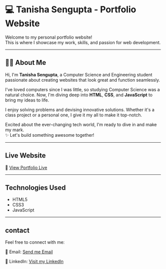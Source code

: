 # 💻 Tanisha Sengupta - Portfolio Website

Welcome to my personal portfolio website!  
This is where I showcase my work, skills, and passion for web development.

---

## 👩‍💻 About Me

Hi, I'm **Tanisha Sengupta**, a Computer Science and Engineering student passionate about creating websites that look great and function seamlessly.

I've loved computers since I was little, so studying Computer Science was a natural choice. Now, I'm diving deep into **HTML**, **CSS**, and **JavaScript** to bring my ideas to life.

I enjoy solving problems and devising innovative solutions. Whether it's a class project or a personal one, I give it my all to make it top-notch.

Excited about the ever-changing tech world, I'm ready to dive in and make my mark.  
✨ Let's build something awesome together!

---

## Live Website

🔗 [View Portfolio Live](https://wordaddict12734.github.io/Tanisha-website/portfolio.html)  

---

##  Technologies Used

- HTML5
- CSS3
- JavaScript

---

## contact
Feel free to connect with me:

📧 Email: [Send me Email](mahisengupta715@gmail.com)

💼 LinkedIn: [Visit my LinkedIn](https://www.linkedin.com/in/tanisha-sengupta-8a0a04297/)
